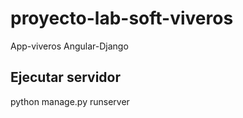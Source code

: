 # proyecto-lab-soft-viveros
App-viveros Angular-Django

## Ejecutar servidor 
   python manage.py runserver
